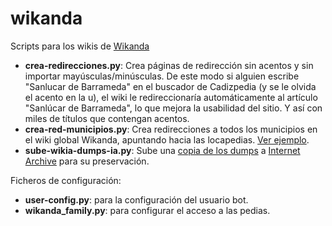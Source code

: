# wikanda

Scripts para los wikis de [Wikanda](https://www.wikanda.es)

* **crea-redirecciones.py**: Crea páginas de redirección sin acentos y sin importar mayúsculas/minúsculas. De este modo si alguien escribe "Sanlucar de Barrameda" en el buscador de Cadizpedia (y se le olvida el acento en la u), el wiki le redireccionaría automáticamente al artículo "Sanlúcar de Barrameda", lo que mejora la usabilidad del sitio. Y así con miles de títulos que contengan acentos.
* **crea-red-municipios.py**: Crea redirecciones a todos los municipios en el wiki global Wikanda, apuntando hacia las locapedias. [Ver ejemplo](https://www.wikanda.es/wiki/Villanueva_del_Ariscal).
* **sube-wikia-dumps-ia.py**: Sube una [copia de los dumps](https://dumps.wikanda.es) a [Internet Archive](https://archive.org/search.php?query=almeriapedia%20OR%20cadizpedia%20OR%20cordobapedia%20OR%20granadapedia%20OR%20huelvapedia%20OR%20jaenpedia%20OR%20malagapedia%20OR%20sevillapedia%20OR%20wikanda) para su preservación.

Ficheros de configuración:

* **user-config.py**: para la configuración del usuario bot.
* **wikanda_family.py**: para configurar el acceso a las pedias.
